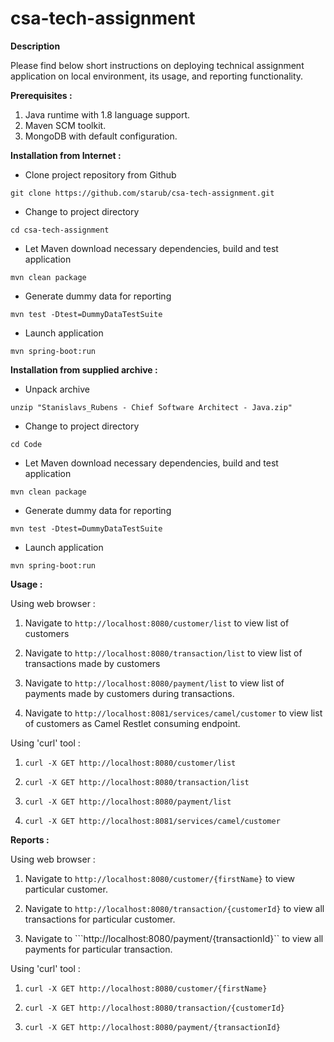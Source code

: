 # csa-tech-assignment

**Description**

Please find below short instructions on deploying technical assignment application on local environment, its usage,
and reporting functionality.

**Prerequisites :**

1. Java runtime with 1.8 language support.
2. Maven SCM toolkit.
2. MongoDB with default configuration.

**Installation from Internet :**

* Clone project repository from Github 
```
git clone https://github.com/starub/csa-tech-assignment.git 
```
* Change to project directory
```
cd csa-tech-assignment
```
* Let Maven download necessary dependencies, build and test application
```
mvn clean package
```
* Generate dummy data for reporting
```
mvn test -Dtest=DummyDataTestSuite
```
* Launch application
```
mvn spring-boot:run
```

**Installation from supplied archive :**

* Unpack archive
```
unzip "Stanislavs_Rubens - Chief Software Architect - Java.zip"
```
* Change to project directory
```
cd Code
```
* Let Maven download necessary dependencies, build and test application
```
mvn clean package
```
* Generate dummy data for reporting
```
mvn test -Dtest=DummyDataTestSuite
```
* Launch application
```
mvn spring-boot:run
```

**Usage :**

Using web browser : 

1. Navigate to `http://localhost:8080/customer/list` to view list of customers

2. Navigate to `http://localhost:8080/transaction/list` to view list of transactions made by customers

3. Navigate to `http://localhost:8080/payment/list` to view list of payments made by customers during transactions.

4. Navigate to `http://localhost:8081/services/camel/customer` to view list of customers as Camel Restlet consuming endpoint.

Using 'curl' tool :

1. ```curl -X GET http://localhost:8080/customer/list```

2. ```curl -X GET http://localhost:8080/transaction/list```

3. ```curl -X GET http://localhost:8080/payment/list```

4. ```curl -X GET http://localhost:8081/services/camel/customer```

**Reports :**

Using web browser :

1. Navigate to ```http://localhost:8080/customer/{firstName}``` to view particular customer.

2. Navigate to ```http://localhost:8080/transaction/{customerId}``` to view all transactions for particular customer.

3. Navigate to ```http://localhost:8080/payment/{transactionId}`` to view all payments for particular transaction.
 

Using 'curl' tool :

1. ```curl -X GET http://localhost:8080/customer/{firstName}```

2. ```curl -X GET http://localhost:8080/transaction/{customerId}```

3. ```curl -X GET http://localhost:8080/payment/{transactionId}```

